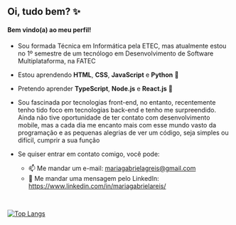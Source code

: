 ## Oi, tudo bem? :sparkles:
#### Bem vindo(a) ao meu perfil!

-  Sou formada Técnica em Informática pela ETEC, mas atualmente estou no 1º semestre de um tecnólogo em Desenvolvimento de Software Multiplataforma, na FATEC

-  Estou aprendendo **HTML**, **CSS**, **JavaScript** e **Python** :yellow_heart:

-  Pretendo aprender **TypeScript**, **Node.js** e **React.js** 💚
-  Sou fascinada por tecnologias front-end, no entanto, recentemente tenho tido foco em tecnologias back-end e tenho me surpreendido. Ainda não tive oportunidade de ter contato com desenvolvimento mobile, mas a cada dia me encanto mais com esse mundo vasto da programação e as pequenas alegrias de ver um código, seja simples ou difícil, cumprir a sua função 

-  Se quiser entrar em contato comigo, você pode:
    -  :mailbox: Me mandar um e-mail: mariagabrielagreis@gmail.com 
    -  :busts_in_silhouette: Me mandar uma mensagem pelo LinkedIn: https://www.linkedin.com/in/mariagabrielareis/ 

<br>

[![Top Langs](https://github-readme-stats.vercel.app/api/top-langs/?username=MariaGabrielaReis&layout=compact&theme=dark&show_icons=true)](https://github.com/MariaGabrielaReis/github-readme-stats)
